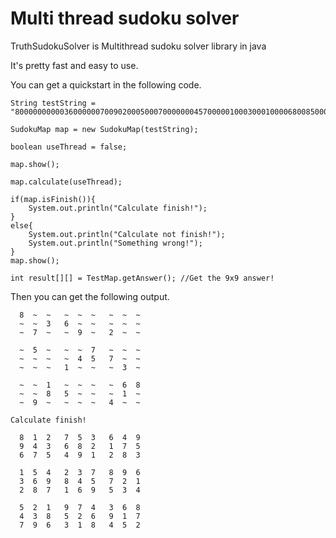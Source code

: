 # Multi thread sudoku solver

TruthSudokuSolver is Multithread sudoku solver library in java

It's pretty fast and easy to use.

You can get a quickstart in the following code.

	String testString = "800000000003600000070090200050007000000045700000100030001000068008500010090000400";
	
	SudokuMap map = new SudokuMap(testString);
		
	boolean useThread = false;
			
	map.show();
			
	map.calculate(useThread);
			
	if(map.isFinish()){
		System.out.println("Calculate finish!");
	}
	else{
		System.out.println("Calculate not finish!");
		System.out.println("Something wrong!");
	}
	map.show();
	
	int result[][] = TestMap.getAnswer(); //Get the 9x9 answer!

Then you can get the following output.

	  8  ~  ~   ~  ~  ~   ~  ~  ~  
	  ~  ~  3   6  ~  ~   ~  ~  ~  
	  ~  7  ~   ~  9  ~   2  ~  ~  
	
	  ~  5  ~   ~  ~  7   ~  ~  ~  
	  ~  ~  ~   ~  4  5   7  ~  ~  
	  ~  ~  ~   1  ~  ~   ~  3  ~  
	
	  ~  ~  1   ~  ~  ~   ~  6  8  
	  ~  ~  8   5  ~  ~   ~  1  ~  
	  ~  9  ~   ~  ~  ~   4  ~  ~  
	
	Calculate finish!
	
	  8  1  2   7  5  3   6  4  9  
	  9  4  3   6  8  2   1  7  5  
	  6  7  5   4  9  1   2  8  3  
	
	  1  5  4   2  3  7   8  9  6  
	  3  6  9   8  4  5   7  2  1  
	  2  8  7   1  6  9   5  3  4  
	
	  5  2  1   9  7  4   3  6  8  
	  4  3  8   5  2  6   9  1  7  
	  7  9  6   3  1  8   4  5  2  
